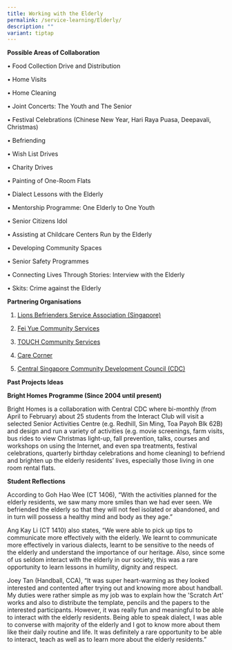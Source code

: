 ```yaml
---
title: Working with the Elderly
permalink: /service-learning/Elderly/
description: ""
variant: tiptap
---
```

<p><strong>Possible Areas of Collaboration</strong>
</p>
<p>• Food Collection Drive and Distribution</p>
<p>• Home Visits</p>
<p>• Home Cleaning</p>
<p>• Joint Concerts: The Youth and The Senior</p>
<p>• Festival Celebrations (Chinese New Year, Hari Raya Puasa, Deepavali,
Christmas)</p>
<p>• Befriending</p>
<p>• Wish List Drives</p>
<p>• Charity Drives</p>
<p>• Painting of One-Room Flats</p>
<p>• Dialect Lessons with the Elderly</p>
<p>• Mentorship Programme: One Elderly to One Youth</p>
<p>• Senior Citizens Idol</p>
<p>• Assisting at Childcare Centers Run by the Elderly</p>
<p>• Developing Community Spaces</p>
<p>• Senior Safety Programmes</p>
<p>• Connecting Lives Through Stories: Interview with the Elderly</p>
<p>• Skits: Crime against the Elderly</p>
<p><strong>Partnering Organisations</strong>
</p>
<ol data-tight="true" class="tight">
<li>
<p><a href="http://www.lionsbefrienders.org.sg/" rel="noopener noreferrer nofollow" target="_blank">Lions Befrienders Service Association (Singapore)</a>
</p>
</li>
<li>
<p><a href="https://fycs.org/volunteer/" rel="noopener noreferrer nofollow" target="_blank">Fei Yue Community Services</a>
</p>
</li>
<li>
<p><a href="http://www.touch.org.sg/volunteer" rel="noopener noreferrer nofollow" target="_blank">TOUCH Community Services</a>
</p>
</li>
<li>
<p><a href="https://www.carecorner.org.sg/" rel="noopener noreferrer nofollow" target="_blank">Care Corner</a>
</p>
</li>
<li>
<p><a href="http://www.pa.gov.sg/our-network/community-development-councils/central-singapore-cdc.html" rel="noopener noreferrer nofollow" target="_blank">Central Singapore Community Development Council (CDC)</a>
</p>
</li>
</ol>
<p><strong>Past Projects Ideas</strong>
</p>
<p><strong>Bright Homes Programme (Since 2004 until present)</strong>
</p>
<p>Bright Homes is a collaboration with Central CDC where bi-monthly (from
April to February) about 25 students from the Interact Club will visit
a selected Senior Activities Centre (e.g. Redhill, Sin Ming, Toa Payoh
Blk 62B) and design and run a variety of activities (e.g. movie screenings,
farm visits, bus rides to view Christmas light-up, fall prevention, talks,
courses and workshops on using the Internet, and even spa treatments, festival
celebrations, quarterly birthday celebrations and home cleaning) to befriend
and brighten up the elderly residents’ lives, especially those living in
one room rental flats.</p>
<p><strong>Student Reflections</strong>
</p>
<p>According to Goh Hao Wee (CT 1406), “With the activities planned for the
elderly residents, we saw many more smiles than we had ever seen. We befriended
the elderly so that they will not feel isolated or abandoned, and in turn
will possess a healthy mind and body as they age.”</p>
<p>Ang Kay Li (CT 1410) also states, “We were able to pick up tips to communicate
more effectively with the elderly. We learnt to communicate more effectively
in various dialects, learnt to be sensitive to the needs of the elderly
and understand the importance of our heritage. Also, since some of us seldom
interact with the elderly in our society, this was a rare opportunity to
learn lessons in humility, dignity and respect.</p>
<p>Joey Tan (Handball, CCA), “It was super heart-warming as they looked interested
and contented after trying out and knowing more about handball. My duties
were rather simple as my job was to explain how the 'Scratch Art' works
and also to distribute the template, pencils and the papers to the interested
participants. However, it was really fun and meaningful to be able to interact
with the elderly residents. Being able to speak dialect, I was able to
converse with majority of the elderly and I got to know more about them
like their daily routine and life. It was definitely a rare opportunity
to be able to interact, teach as well as to learn more about the elderly
residents.”</p>